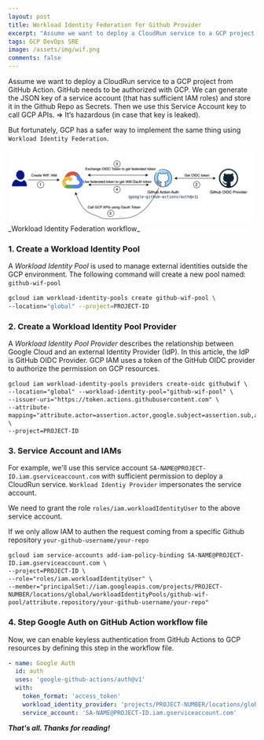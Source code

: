 ```yaml
---
layout: post
title: Workload Identity Federation for Github Provider
excerpt: "Assume we want to deploy a CloudRun service to a GCP project from GitHub Action. GitHub needs to be authorized with GCP. We can generate the JSON key of a service account (that has sufficient IAM roles) and store it in the Github Repo as Secrets. Then we use this Service Account key to call GCP APIs. ⇒ It’s hazardous (in case that key is leaked)."
tags: GCP DevOps SRE
image: /assets/img/wif.png
comments: false
---
```


Assume we want to deploy a CloudRun service to a GCP project from GitHub Action. GitHub needs to be authorized with GCP.
We can generate the JSON key of a service account (that has sufficient IAM roles) and store it in the Github Repo as Secrets.
Then we use this Service Account key to call GCP APIs. => It’s hazardous (in case that key is leaked).

But fortunately, GCP has a safer way to implement the same thing using `Workload Identity Federation`.

<img src="/assets/img/wif.png">
_Workload Identity Federation workflow_

### 1. Create a Workload Identity Pool
A *Workload Identity Pool* is used to manage external identities outside the GCP environment. The following command will create a new pool named: `github-wif-pool`
```bash
gcloud iam workload-identity-pools create github-wif-pool \
--location="global" --project=PROJECT-ID
```


### 2. Create a Workload Identity Pool Provider
A *Workload Identity Pool Provider* describes the relationship between Google Cloud and an external Identity Provider (IdP). In this article, the IdP is GitHub OIDC Provider.
GCP IAM uses a token of the GitHub OIDC provider to authorize the permission on GCP resources.
```
gcloud iam workload-identity-pools providers create-oidc githubwif \
--location="global" --workload-identity-pool="github-wif-pool" \
--issuer-uri="https://token.actions.githubusercontent.com" \
--attribute-mapping="attribute.actor=assertion.actor,google.subject=assertion.sub,attribute.repository=assertion.repository" \
--project=PROJECT-ID
```

### 3. Service Account and IAMs
For example, we'll use this service account `SA-NAME@PROJECT-ID.iam.gserviceaccount.com` with sufficient permission to deploy a CloudRun service. `Workload Identiy Provider` impersonates the service account.

We need to grant the role `roles/iam.workloadIdentityUser` to the above service account.

If we only allow IAM to authen the request coming from a specific Github repository `your-github-username/your-repo`
```
gcloud iam service-accounts add-iam-policy-binding SA-NAME@PROJECT-ID.iam.gserviceaccount.com \
--project=PROJECT-ID \
--role="roles/iam.workloadIdentityUser" \
--member="principalSet://iam.googleapis.com/projects/PROJECT-NUMBER/locations/global/workloadIdentityPools/github-wif-pool/attribute.repository/your-github-username/your-repo"
```

### 4. Step Google Auth on GitHub Action workflow file
Now, we can enable keyless authentication from GitHub Actions to GCP resources by defining this step in the workflow file.

```yaml
- name: Google Auth
  id: auth
  uses: 'google-github-actions/auth@v1'
  with:
    token_format: 'access_token'
    workload_identity_provider: 'projects/PROJECT-NUMBER/locations/global/workloadIdentityPools/github-wif-pool/providers/githubwif'
    service_account: 'SA-NAME@PROJECT-ID.iam.gserviceaccount.com'
```

***That's all. Thanks for reading!***
